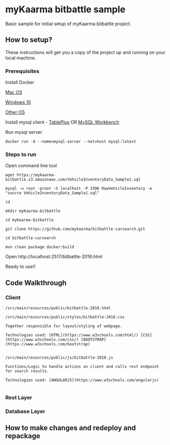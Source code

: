 # myKaarma bitbattle sample  
Basic sample for initial setup of myKaarma bitbattle project.

## How to setup? 
These instructions will get you a copy of the project up and running on your local machine.
### Prerequisites

Install Docker 

[Mac OS](https://docs.docker.com/docker-for-mac/install/)

[Windows 10](https://docs.docker.com/docker-for-windows/install/)

[Other OS](https://docs.docker.com/install/#supported-platforms) 

Install mysql client - [TablePlus](https://tableplus.io/) OR  [MySQL Workbench](https://dev.mysql.com/downloads/workbench/)

Run mysql server

```docker run -d --name=mysql-server --net=host mysql:latest```

### Steps to run

Open command line tool

```
wget https://mykaarma-bitbattle.s3.amazonaws.com/VehicleInventoryData_Sample1.sql

mysql -u root -proot -h localhost -P 3306 RawVehicleInventory -e "source VehicleInventoryData_Sample1.sql"

cd

mkdir myKaarma-bitbattle

cd myKaarma-bitbattle

git clone https://github.com/mykaarma/bitbattle-carsearch.git

cd bitbattle-carsearch

mvn clean package docker:build 
```

Open http://localhost:2517/bitbattle-2018.html

Ready to use!!

## Code Walkthrough  
### Client 
```
/src/main/resources/public/bitbattle-2018.html

/src/main/resources/public/styles/bitbattle-2018.css

Together responsible for layout/styling of webpage.

Technologies used: [HTML](https://www.w3schools.com/html/) [CSS](https://www.w3schools.com/css/) [BOOTSTRAP](https://www.w3schools.com/bootstrap) 


/src/main/resources/public/js/bitbattle-2018.js

Functions/Logic to handle actions on client and calls rest endpoint for search results.

Technologies used: [ANGULARJS](https://www.w3schools.com/angularjs) 
 
```

### Rest Layer 
### Database Layer

## How to make changes and redeploy and repackage

